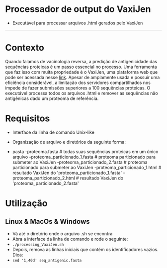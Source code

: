# Processador de output do VaxiJen
* Executável para processar arquivos .html gerados pelo VaxiJen
---

# Contexto
Quando falamos de vacinologia reversa, a predição de antigenicidade das sequências proteicas é um passo essencial no processo. Uma ferramenta que faz isso com muita propriedade é o VaxiJen, uma plataforma web que pode ser acessada nesse [link](http://www.ddg-pharmfac.net/vaxijen/VaxiJen/VaxiJen.html). Apesar de amplamente usada e possuir uma eficiência considerável, a limitação dos servidores compartilhados nos impede de fazer submissões superiores a 100 sequências proteicas. O executável processa todos os arquivos .html e remover as sequências não antigênicas dado um proteoma de referência.

# Requisitos
* Interface da linha de comando Unix-like
* Organização de arquivo e diretórios da seguinte forma:

* pasta
    -proteoma.fasta # todas suas sequências proteicas em um único arquivo
    -proteoma_particionado_1.fasta # proteoma particionado para submeter ao VaxiJen 
    -proteoma_particionado_2.fasta # proteoma particionado para submeter ao VaxiJen
    -proteoma_particionado_1.html # resultado VaxiJen do 'proteoma_particionado_1.fasta'
    -proteoma_particionado_2.html # resultado VaxiJen do 'proteoma_particionado_2.fasta'

# Utilização
## Linux & MacOs & Windows
* Vá até o diretório onde o arquivo .sh se encontra
* Abra a interface da linha de comando e rode o seguinte:
* `./processing_VaxiJen.sh`
* Depois, remova as linhas iniciais que contém os identificadores vazios. Dica:
* `sed '1,40d' seq_antigenic.fasta`
